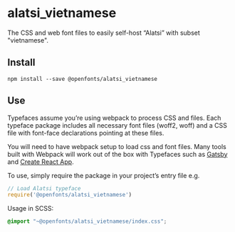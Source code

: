 
# alatsi_vietnamese

The CSS and web font files to easily self-host “Alatsi” with subset "vietnamese".

## Install

`npm install --save @openfonts/alatsi_vietnamese`

## Use

Typefaces assume you’re using webpack to process CSS and files. Each typeface
package includes all necessary font files (woff2, woff) and a CSS file with
font-face declarations pointing at these files.

You will need to have webpack setup to load css and font files. Many tools built
with Webpack will work out of the box with Typefaces such as [Gatsby](https://github.com/gatsbyjs/gatsby)
and [Create React App](https://github.com/facebookincubator/create-react-app).

To use, simply require the package in your project’s entry file e.g.

```javascript
// Load Alatsi typeface
require('@openfonts/alatsi_vietnamese')
```

Usage in SCSS:
```scss
@import "~@openfonts/alatsi_vietnamese/index.css";
```
